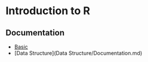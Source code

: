 # Introduction to R

## Documentation
- [Basic](Basic/Documentation.md)
- [Data Structure](Data Structure/Documentation.md)

